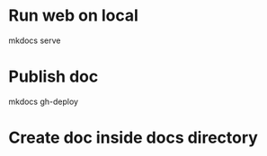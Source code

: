 # Run web on local
mkdocs serve

# Publish doc
mkdocs gh-deploy

# Create doc inside docs directory
